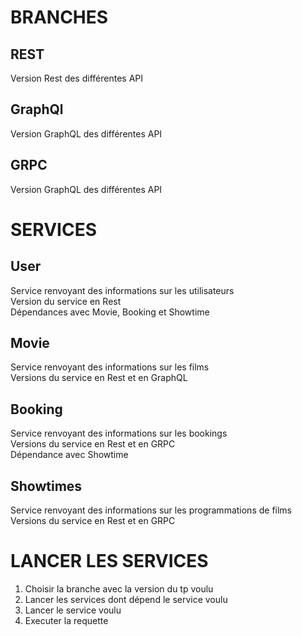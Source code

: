 # BRANCHES

## REST

Version Rest des différentes API

## GraphQl

Version GraphQL des différentes API

## GRPC

Version GraphQL des différentes API

# SERVICES

## User 

Service renvoyant des informations sur les utilisateurs  
Version du service en Rest   
Dépendances avec Movie, Booking et Showtime  

## Movie

Service renvoyant des informations sur les films   
Versions du service en Rest et en GraphQL  

## Booking

Service renvoyant des informations sur les bookings   
Versions du service en Rest et en GRPC  
Dépendance avec Showtime  

## Showtimes

Service renvoyant des informations sur les programmations de films  
Versions du service en Rest et en GRPC  

# LANCER LES SERVICES

1. Choisir la branche avec la version du tp voulu  
2. Lancer les services dont dépend le service voulu  
3. Lancer le service voulu
4. Executer la requette
